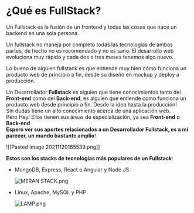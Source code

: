 # ¿Qué es FullStack?

Un Fullstack es la fusión de un frontend y todas las cosas que hace un backend en una sola persona.

Un fullstack no maneja por completo todas las tecnologías de ambas partes, de hecho no es recomendado y no es sano. El desarrollo web evoluciona muy rápido y cada dos o tres meses tenemos algo nuevo.

Lo bueno de alguien fullstack es que entiende muy bien cómo funciona un producto web de principio a fin, desde su diseño en mockup y deploy a producción.

Un Desarrollador **Fullstack** es alguien que tiene conocimientos tanto del **Front-end** como del **Back-end**, es alguien que entiende como funciona un producto web desde principio a fin. Desde la idea hasta la producción!  
Sin dudas tiene un alto conocimiento acerca de una aplicación web.  
Pero Hey! Ellos tienen sus áreas de especialización, ya sea **Front-end** o **Back-end**  
**Espero ver sus aportes relacionados a un Desarrollador Fullstack, es a mi parecer, un mundo bastante amplio**!

![[Pasted image 20211120165539.png]]

**Estos son los stacks de tecnologías más populares de un Fullstack**:

-   MongoDB, Express, React o Angular y Node JS  
    
    ![MERAN STACK.png](https://static.platzi.com/media/user_upload/MERAN%20STACK-22c35044-8d1a-4fa7-b808-381713cc0a9e.jpg)
-   Linux, Apache, MySQL y PHP  
    
    ![LAMP.png](https://static.platzi.com/media/user_upload/LAMP-d1bc8cee-21e5-4042-ad2c-fad3d45f2882.jpg)